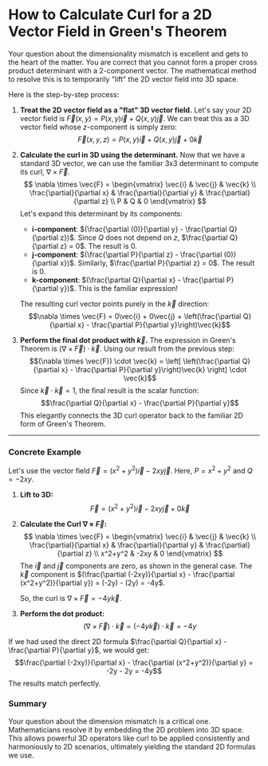 
# How to Calculate Curl for a 2D Vector Field in Green's Theorem

Your question about the dimensionality mismatch is excellent and gets to the heart of the matter. You are correct that you cannot form a proper cross product determinant with a 2-component vector. The mathematical method to resolve this is to temporarily "lift" the 2D vector field into 3D space.

Here is the step-by-step process:

1.  **Treat the 2D vector field as a "flat" 3D vector field.**
    Let's say your 2D vector field is $\vec{F}(x,y) = P(x,y)\vec{i} + Q(x,y)\vec{j}$. We can treat this as a 3D vector field whose $z$-component is simply zero:
    $$\vec{F}(x,y,z) = P(x,y)\vec{i} + Q(x,y)\vec{j} + 0\vec{k}$$

2.  **Calculate the curl in 3D using the determinant.**
    Now that we have a standard 3D vector, we can use the familiar 3x3 determinant to compute its curl, $\nabla \times \vec{F}$.
    $$
    \nabla \times \vec{F} = 
    \begin{vmatrix} 
    \vec{i} & \vec{j} & \vec{k} \\
    \frac{\partial}{\partial x} & \frac{\partial}{\partial y} & \frac{\partial}{\partial z} \\
    P & Q & 0 
    \end{vmatrix}
    $$
    Let's expand this determinant by its components:
    * **i-component**: $(\frac{\partial (0)}{\partial y} - \frac{\partial Q}{\partial z})$. Since $Q$ does not depend on $z$, $\frac{\partial Q}{\partial z} = 0$. The result is $0$.
    * **j-component**: $(\frac{\partial P}{\partial z} - \frac{\partial (0)}{\partial x})$. Similarly, $\frac{\partial P}{\partial z} = 0$. The result is $0$.
    * **k-component**: $(\frac{\partial Q}{\partial x} - \frac{\partial P}{\partial y})$. This is the familiar expression!

    The resulting curl vector points purely in the $\vec{k}$ direction:
    $$\nabla \times \vec{F} = 0\vec{i} + 0\vec{j} + \left(\frac{\partial Q}{\partial x} - \frac{\partial P}{\partial y}\right)\vec{k}$$

3.  **Perform the final dot product with $\vec{k}$.**
    The expression in Green's Theorem is $(\nabla \times \vec{F}) \cdot \vec{k}$. Using our result from the previous step:
    $$(\nabla \times \vec{F}) \cdot \vec{k} = \left[ \left(\frac{\partial Q}{\partial x} - \frac{\partial P}{\partial y}\right)\vec{k} \right] \cdot \vec{k}$$
    Since $\vec{k} \cdot \vec{k} = 1$, the final result is the scalar function:
    $$\frac{\partial Q}{\partial x} - \frac{\partial P}{\partial y}$$
    This elegantly connects the 3D curl operator back to the familiar 2D form of Green's Theorem.

---

### Concrete Example

Let's use the vector field $\vec{F} = (x^2+y^2)\vec{i} - 2xy\vec{j}$. Here, $P = x^2+y^2$ and $Q = -2xy$.

1.  **Lift to 3D:**
    $$\vec{F} = (x^2+y^2)\vec{i} - 2xy\vec{j} + 0\vec{k}$$

2.  **Calculate the Curl $\nabla \times \vec{F}$:**
    $$
    \nabla \times \vec{F} = 
    \begin{vmatrix} 
    \vec{i} & \vec{j} & \vec{k} \\
    \frac{\partial}{\partial x} & \frac{\partial}{\partial y} & \frac{\partial}{\partial z} \\
    x^2+y^2 & -2xy & 0 
    \end{vmatrix}
    $$
    The $\vec{i}$ and $\vec{j}$ components are zero, as shown in the general case.
    The $\vec{k}$ component is $(\frac{\partial (-2xy)}{\partial x} - \frac{\partial (x^2+y^2)}{\partial y}) = (-2y) - (2y) = -4y$.
    
    So, the curl is $\nabla \times \vec{F} = -4y\vec{k}$.

3.  **Perform the dot product:**
    $$(\nabla \times \vec{F}) \cdot \vec{k} = (-4y\vec{k}) \cdot \vec{k} = -4y$$

If we had used the direct 2D formula $\frac{\partial Q}{\partial x} - \frac{\partial P}{\partial y}$, we would get:
$$\frac{\partial (-2xy)}{\partial x} - \frac{\partial (x^2+y^2)}{\partial y} = -2y - 2y = -4y$$
The results match perfectly.

### Summary
Your question about the dimension mismatch is a critical one. Mathematicians resolve it by embedding the 2D problem into 3D space. This allows powerful 3D operators like curl to be applied consistently and harmoniously to 2D scenarios, ultimately yielding the standard 2D formulas we use.
